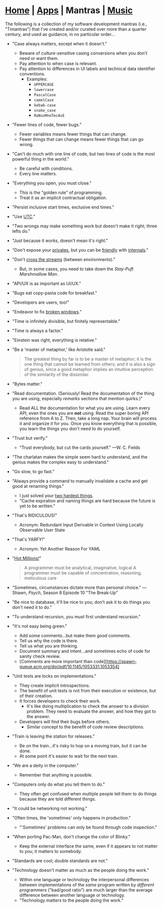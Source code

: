 # [Home] | [Apps] | Mantras | [Music]

The following is a collection of my software development mantras (i.e., "Timantras") that I've created and/or curated over more than a quarter century, and used as guidance, in no particular order...

- "Case always matters, except when it doesn't."
  - Beware of culture-sensitive casing conversions when you don't need or want them.
  - Pay attention to when case is relevant.
  - Pay attention to differences in UI labels and technical data identifier conventions.
    - Examples:
      - `UPPERCASE`
      - `lowercase`
      - `PascalCase`
      - `camelCase`
      - `kebab-case`
      - `snake_case`
      - `RaNsoMnoTecAsE`

- "Fewer lines of code, fewer bugs."
  - Fewer variables means fewer things that can change.
  - Fewer things that can change means fewer things that can go wrong.

- "Can't do much with one line of code, but two lines of code is the most powerful thing in the world."
  - Be careful with conditions.
  - Every line matters.

- "Everything you open, you must close."
  - This is the "golden rule" of programming.
  - Treat it as an implicit contractual obligation.

- "Persist inclusive start times, exclusive end times."

- "Use [UTC](https://en.wikipedia.org/wiki/Coordinated_Universal_Time)."

- "Two wrongs may make something work but doesn't make it right; three lefts do."

- "Just because it works, doesn't mean it's right."

- "Don't expose your [privates](https://learn.microsoft.com/en-us/dotnet/csharp/language-reference/keywords/private), but you can be [friendly](https://learn.microsoft.com/en-us/dotnet/api/system.runtime.compilerservices.internalsvisibletoattribute) with [internals](https://learn.microsoft.com/en-us/dotnet/csharp/language-reference/keywords/internal)."
- "Don't [cross the streams](https://youtu.be/jyaLZHiJJnE) (between environments)."
  - But, in some cases, you need to take down the *Stay-Puft Marshmallow Man*.

- "API/UX is as important as UI/UX."

- "Bugs eat copy-pasta code for breakfast."

- "Developers are users, too!"

- "Endeavor to fix [broken windows](https://en.wikipedia.org/wiki/Broken_windows_theory)."

- "Time is infinitely divisible, but finitely representable."

- "Time is always a factor."

- "Einstein was right, everything is relative."

- "Be a 'master of metaphor,' like Aristotle said."
  > The greatest thing by far is to be a master of metaphor; it is the one thing that cannot be learned from others; and it is also a sign of genius, since a good metaphor implies an intuitive perception of the similarity of the dissimilar.

- "Bytes matter."

- "Read documentation.  (Seriously!  Read the documentation of the thing you are using, especially *remarks* sections that mention quirks.)"
  - Read ALL the documentation for what you are using. Learn every API, even the ones you are **not** using. Read the super boring API reference from A to Z. Then, take a long nap. Your brain will process it and organize it for you. Once you know everything that is possible, you learn the things you don't need to do yourself.

- "Trust but verify."
  - "Trust everybody, but cut the cards yourself." &mdash;W. C. Fields

- "The charlatan makes the simple seem hard to understand, and the genius makes the complex easy to understand."

- "Go slow, to go fast."

- "Always provide a command to manually invalidate a cache and get good at renaming things."
  - I just solved your [two hardest things](https://martinfowler.com/bliki/TwoHardThings.html).
  - "Cache expiration and naming things are hard because the future is yet to be written."

- "That's RIDICULOUS!"
  - Acronym: Redundant Input Derivable in Context Using Locally Observable User State

- "That's YARFY!"
  - Acronym: Yet Another Reason For YAML

- "[Hot Millions!](https://en.wikipedia.org/wiki/Hot_Millions)"
  > A programmer must be analytical, imaginative, logical
  > A programmer must be capable of concentration, reasoning, meticulous care

- "Sometimes, circumstances dictate more than personal choice."
  &mdash;Shawn, *Psych*, Season 8 Episode 10 "The Break-Up"

- "Be nice to database, it'll be nice to you; don't ask it to do things you don't need it to do."

- "To understand recursion, you must first understand recursion."

- "It's not easy being green."
  - Add some comments...but make them *good* comments.
  - Tell us why the code is there.
  - Tell us what you are thinking.
  - Document summary and intent...and sometimes echo of code for sanity check review.
  - [Comments are more important than code][https://spawn-queue.acm.org/doi/pdf/10.1145/1053331.1053354]

- "Unit tests are locks on implementations."
  - They create implicit introspections.
  - The benefit of unit tests is not from their execution or existence, but of their creation.
  - It forces developers to check their work.
    - It's like doing multiplication to check the answer to a division problem.  They need to evaluate the answer, and how they got to the answer.
  - Developers will find their bugs before others.
    - Similar concept to the benefit of code review descriptions.

- "Train is leaving the station for releases."
  - Be on the train...it's risky to hop on a moving train, but it can be done.
  - At some point it's easier to wait for the next train.

- "We are a deity in the computer."
  - Remember that anything is possible.

- "Computers only do what you tell them to do."
  - They often get confused when multiple people tell them to do things because they are told different things.

- "It could be networking not working."

- "Often times, the 'sometimes' only happens in production."
  - "'Sometimes' problems can only be found through code inspection."

- "When porting Pac-Man, don't change the color of Blinky."
  - Keep the external interface the same, even if it appears to not matter to you; it matters to somebody.

- "Standards are cool; double standards are not."

- "Technology doesn't matter as much as the people doing the work."
  - Within one language or technology the interpersonal differences between implementations of the *same* program written by *different* programmers ("bad/good ratio") are much larger than the average difference between another language or technology.
  - "Technology matters to the people doing the work."

[home]: ../index.md
[apps]: ../apps/index.md
[mantras]: ../mantras/index.md
[music]: ../music/index.md
